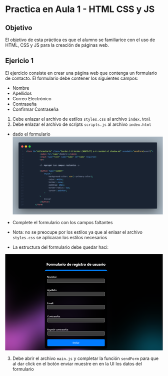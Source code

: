 # Practica en Aula 1 - HTML CSS y JS

## Objetivo
El objetivo de esta práctica es que el alumno se familiarice con el uso de HTML, CSS y JS para la creación de páginas web.

## Ejericio 1

El ejercicio consiste en crear una página web que contenga un formulario de contacto. El formulario debe contener los siguientes campos:
- Nombre
- Apellidos
- Correo Electrónico
- Contraseña
- Confirmar Contraseña

1. Cebe enlazar el archivo de estilos `styles.css` al archivo `index.html`
2. Debe enlazar el archivo de scripts `scripts.js` al archivo `index.html`

- dado el formulario
![formulario](./assets/formularioEjercicio1.png)

- Complete el formulario con los campos faltantes
- Nota: no se preocupe por los estilos ya que al enlaar el archivo `styles.css` se aplicaran los estilos necesarios

- La estructura del formulario debe quedar haci:

![img.png](img.png)

3. Debe abrir el archivo `main.js` y completar la función `sendForm` para que al dar click en el botón enviar muestre en en la UI los datos del formulario

